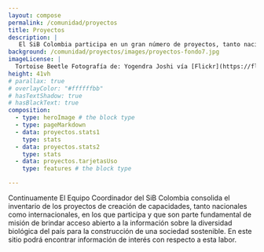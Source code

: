 ```yaml
---
layout: compose
permalink: /comunidad/proyectos
title: Proyectos
description: |
   El SiB Colombia participa en un gran número de proyectos, tanto nacionales como internacionales, que buscan fortaleces procesos de investigación, educación y toma de decisiones basadas en datos rigurosos y sistemáticos acerca de la bidiversidad. En esta sección encontrará información acercad de estos proyectcos y sus logros.
background: /comunidad/proyectos/images/proyectos-fondo7.jpg
imageLicense: |
  Tortoise Beetle Fotografía de: Yogendra Joshi vía [Flickr](https://flic.kr/p/XVxJSt)
height: 41vh
# parallax: true
# overlayColor: "#ffffffbb" 
# hasTextShadow: true
# hasBlackText: true
composition:
  - type: heroImage # the block type
  - type: pageMarkdown
  - data: proyectos.stats1
    type: stats
  - data: proyectos.stats2
    type: stats
  - data: proyectos.tarjetasUso
    type: features # the block type

---
```


Continuamente El Equipo Coordinador del SiB Colombia consolida el inventario de los proyectos de creación de capacidades, tanto nacionales como internacionales, en los que participa y que son parte fundamental de misión de brindar acceso abierto a la información sobre la diversidad biológica del país para la construcción de una sociedad sostenible. En este sitio podrá encontrar información de interés con respecto a esta labor.
